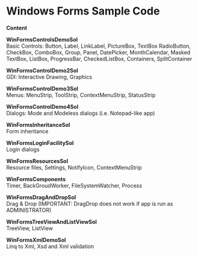 # Windows Forms Sample Code

**Content**  

**WinFormsControlsDemoSol**  
Basic Controls: Button, Label, LinkLabel, PictureBox, TextBox RadioButton, CheckBox, ComboBox, Group, Panel, DatePicker, MonthCalendar, Masked TextBox, ListBox, ProgressBar, CheckedListBox, Containers, SplitContainer  
  
**WinFormsControlDemo2Sol**  
GDI: Interactive Drawing, Graphics  
  
**WinFormsControlDemo3Sol**  
Menus: MenuStrip, ToolStrip, ContextMenuStrip, StatusStrip  
  
**WinFormsControlDemo4Sol**  
Dialogs: Mode and Modeless dialogs (i.e. Notepad-like app)  
  
**WinFormsInheritanceSol**  
Form inheritance  
  
**WinFormsLoginFacilitySol**  
Login dialogs  
  
**WinFormsResourcesSol**  
Resource files, Settings, NotifyIcon, ContextMenuStrip
  
**WinFormsComponents**  
Timer, BackGroudWorker, FileSystemWatcher, Process  
  
**WinFormsDragAndDropSol**  
Drag & Drop (IMPORTANT: DragDrop does not work if app is run as ADMINISTRATOR)
  
**WinFormsTreeViewAndListViewSol**  
TreeView, ListView  
  
**WinFormsXmlDemoSol**  
Linq to Xml, Xsd and Xml validation

